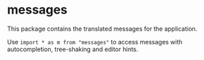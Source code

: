 # messages

This package contains the translated messages for the application.

Use `import * as m from "messages"` to access messages with autocompletion, tree-shaking and editor hints.
